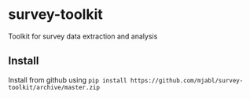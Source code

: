 # survey-toolkit
Toolkit for survey data extraction and analysis

## Install
Install from github using `pip install https://github.com/mjabl/survey-toolkit/archive/master.zip`
